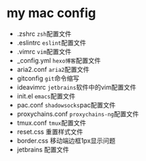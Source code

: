 # my mac config
- .zshrc `zsh`配置文件
- .eslintrc `eslint`配置文件
- .vimrc `vim`配置文件
- _config.yml `hexo博客`配置文件
- aria2.conf `aria2`配置文件
- gitconfig `git`命令缩写
- ideavimrc `jetbrains`软件中的vim配置文件
- init.el `emacs`配置文件
- pac.conf `shadowsocks`pac配置文件
- proxychains.conf `proxychains-ng`配置文件
- tmux.conf `tmux`配置文件
- reset.css 重置样式文件
- border.css 移动端边框1px显示问题
- jetbrains 配置文件


